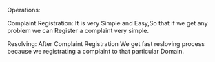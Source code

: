 Operations:
   
   Complaint Registration:  It is very Simple and Easy,So that if we get any problem we can Register a complaint very simple.
   
   
   Resolving:  After Complaint Registration We get fast resloving process because we registrating a complaint to that particular Domain. 
